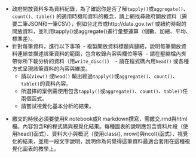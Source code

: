 * 政府開放資料多為資料紀錄，為了確認你是否了解`tapply()`或`aggregate()`、`count()`、`table()` 的適用時機和資料的概念，請上網找尋政府開放資料（需要二筆JSON和一筆CSV），例如台北市或http://data.gov.tw/ 或紐約時報的開放資料，並利用tapply()或aggregate()進行彙整運算（個數、加總、平均、標準差）。
* 針對每筆資料，進行以下事項
  - 複製開放資料標題與鏈結，說明每筆開放資料連結並描述該筆資料的範圍，包含收錄內容與欄位等等
  - 請在壓縮檔內夾帶你所下載分析的資料（用`write_disc()`）
  - 請在程式碼內用`head()` 或各種方式呈現該筆資料的內容與維度。
  - 請以`View()` 或`head()` 輸出經過`tapply()`或`aggregate()`、`count()`、`table()`的資料內容。
  - 所選擇的案例需使用包含`tapply()`或`aggregate()`、`count()`、`table()`任兩個函式。
  - 請嘗試視覺化基本分析的結果。
- 繳交的時候必須要使用R notebook或R markdown撰寫，需繳交.rmd與html檔。內容包含R的程式碼與視覺化結果。每種圖表的說明應包含資料片段（使用head()函式）、資料大小與概況（使用class(), nrow()與ncol()函式）、視覺化的結果，並用一段文字說明，說明你為何覺得這筆資料最適合套用在這種視覺化圖表的教學上。
